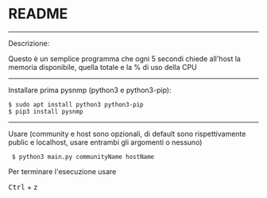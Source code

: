 # README
<hr>

Descrizione:

Questo è un semplice programma che ogni 5 secondi chiede
all'host la memoria disponibile, quella totale e la % di
uso della CPU

<hr>

Installare prima pysnmp (python3 e python3-pip):

    $ sudo apt install python3 python3-pip
    $ pip3 install pysnmp
<hr>

Usare (community e host sono opzionali,
 di default sono rispettivamente public 
 e localhost, usare entrambi gli argomenti o nessuno)

     $ python3 main.py communityName hostName

Per terminare l'esecuzione usare 

  <kbd>Ctrl</kbd> + <kbd>z</kbd>
  


  
 

